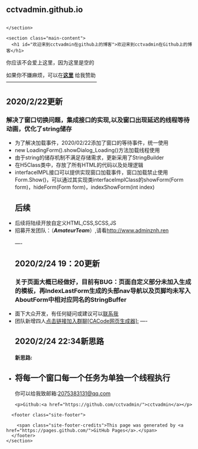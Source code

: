<!DOCTYPE html>
<!-- saved from url=(0028)https://cctvadmin.github.io/ -->
<html lang="en-US"><head><meta http-equiv="Content-Type" content="text/html; charset=UTF-8">
<meta property="og:locale" content="en_US">
<link rel="canonical" href="https://cctvadmin.github.io/">
<meta property="og:url" content="https://cctvadmin.github.io/">
<meta property="og:site_name" content="cctvadmin.github.io">
  </head>
  <body>
    <section class="page-header">
      <h1 class="project-name">cctvadmin.github.io</h1>
      <h2 class="project-tagline"></h2>
      
      
    </section>

    <section class="main-content">
      <h1 id="欢迎来到cctvadmin在github上的博客">欢迎来到cctvadmin在Github上的博客</h1>

<p>你应该不会爱上这里，因为这里是空的</p>

<p>如果你不嫌麻烦，可以在<a href="https://cctvadmin.github.io/weixin.png"><strong>这里</strong></a> 给我赞助<br>
  —————————————————–</p>
<h1 id="2020222更新">2020/2/22更新</h1>
<h3 id="解决了窗口切换问题集成接口的实现以及窗口出现延迟的线程等待动画优化了string储存">解决了窗口切换问题，集成接口的实现,以及窗口出现延迟的线程等待动画，优化了string储存</h3>
<ul>
  <li>为了解决加载事件，2020/02/22添加了窗口的等待事件，统一使用</li>
  <li>new LoadingForm().showDialog_Loading()方法加载线程使用</li>
  <li>由于string的储存机制不满足存储需求，更新采用了StringBuilder</li>
  <li>在H5Class类中，存放了所有HTML的代码以及处理逻辑</li>
  <li>interfaceIMPL接口可以提供实现窗口加载事件，窗口加载禁止使用Form.Show()，可以通过其实现类interfaceImplClass的showForm(Form form)，hideForm(Form form)，indexShowForm(int index)
    <h2 id="后续">后续</h2>
  </li>
  <li>后续将陆续开放自定义HTML,CSS,SCSS,JS</li>
  <li>招募开发团队：（<strong><em>AmateurTeam</em></strong>）,请看<a href="http://www.adminznh.ren/" title="CACode官博">http://www.adminznh.ren</a><br><br>
 —-
    <h1 id="2020224-1920更新">2020/2/24 19：20更新</h1>
    <h3 id="关于页面大概已经做好目前有bug页面自定义部分未加入生成的模板再indexlastform生成的头部nav导航以及页脚均未写入aboutform中相对应同名的stringbuffer">关于页面大概已经做好，目前有BUG：页面自定义部分未加入生成的模板，再IndexLastForm生成的头部nav导航以及页脚均未写入AboutForm中相对应同名的StringBuffer</h3>
  </li>
  <li>面下大众开发，有任何疑问或建议可以<a href="tencent://message/?Menu=yes&amp;uin=2075383131&amp;Service=300&amp;sigT=45a1e5847943b64c6ff3990f8a9e644d2b31356cb0b4ac6b24663a3c8dd0f8aa12a595b1714f9d45" title="打开临时会话">联系我</a></li>
  <li>团队新增四人<a href="https://jq.qq.com/?_wv=1027&amp;k=5d6hNJT">点击链接加入群聊[CACode网页生成器]:</a>
 —-
    <h1 id="2020224-2234新思路">2020/2/24 22:34新思路</h1>
    <h4 id="新思路">新思路:</h4>
  </li>
  <li>
    <h2 id="将每一个窗口每一个任务为单独一个线程执行">将每一个窗口每一个任务为单独一个线程执行</h2>
    <p>你可以给我致邮箱:<a href="tencent://message/?Menu=yes&amp;uin=2075383131&amp;Service=300&amp;sigT=45a1e5847943b64c6ff3990f8a9e644d2b31356cb0b4ac6b24663a3c8dd0f8aa12a595b1714f9d45">2075383131@qq.com</a></p>

    <p>Github:<a href="https://github.com/cctvadmin/">cctvadmin</a></p>
  </li>
</ul>


      <footer class="site-footer">
        
        <span class="site-footer-credits">This page was generated by <a href="https://pages.github.com/">GitHub Pages</a>.</span>
      </footer>
    </section>

    
  

</body></html>
